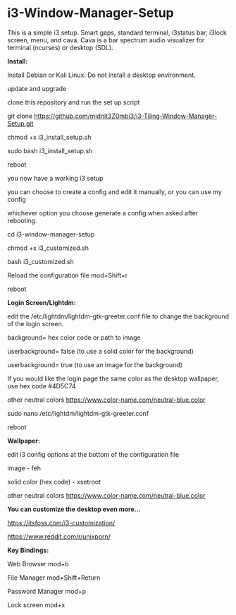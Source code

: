 # i3-Window-Manager-Setup

This is a simple i3 setup. Smart gaps, standard terminal, i3status bar, i3lock screen, menu, and cava. Cava is a bar spectrum audio visualizer for terminal (ncurses) or desktop (SDL).


**Install:**

Install Debian or Kali Linux. Do not install a desktop environment.

update and upgrade

clone this repository and run the set up script

git clone https://github.com/midnit3Z0mbi3/i3-Tiling-Window-Manager-Setup.git

chmod +x i3_install_setup.sh

sudo bash i3_install_setup.sh

reboot

you now have a working i3 setup

you can choose to create a config and edit it manually, or you can use my config

whichever option you choose generate a config when asked after rebooting.

cd i3-window-manager-setup

chmod +x i3_customized.sh

bash i3_customized.sh

Reload the configuration file mod+Shift+r

reboot

**Login Screen/Lightdm:**

edit the /etc/lightdm/lightdm-gtk-greeter.conf file to change the background of the login screen.

background= hex color code or path to image

userbackground= false (to use a solid color for the background)

userbackground= true (to use an image for the background)

If you would like the login page the same color as the desktop wallpaper, use hex code #4D5C74 

other neutral colors https://www.color-name.com/neutral-blue.color

sudo nano /etc/lightdm/lightdm-gtk-greeter.conf

reboot

**Wallpaper:**

edit i3 config options at the bottom of the configuration file

image - feh

solid color (hex code) - xsetroot

other neutral colors https://www.color-name.com/neutral-blue.color

**You can customize the desktop even more...**

https://itsfoss.com/i3-customization/

https://www.reddit.com/r/unixporn/

**Key Bindings:**

Web Browser mod+b

File Manager mod+Shift+Return  

Password Manager mod+p  

Lock screen mod+x 

